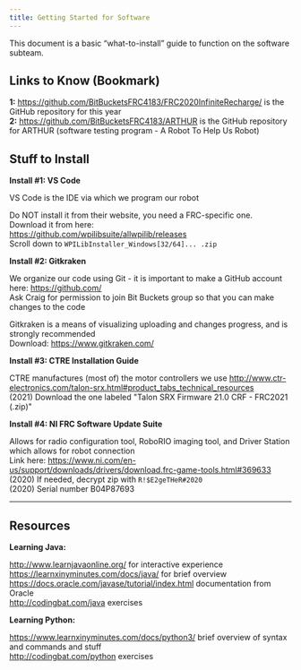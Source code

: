 ```yaml
---
title: Getting Started for Software
---
```


This document is a basic “what-to-install” guide to function on the software subteam.

## Links to Know (Bookmark)

**1:** https://github.com/BitBucketsFRC4183/FRC2020InfiniteRecharge/ is the GitHub repository for this year  
**2:** https://github.com/BitBucketsFRC4183/ARTHUR is the GitHub repository for ARTHUR (software testing program - A Robot To Help Us Robot)  

## Stuff to Install

**Install #1: VS Code**  

VS Code is the IDE via which we program our robot  

Do NOT install it from their website, you need a FRC-specific one. Download it from here:  
https://github.com/wpilibsuite/allwpilib/releases  
Scroll down to `WPILibInstaller_Windows[32/64]... .zip`

**Install #2: Gitkraken**  

We organize our code using Git - it is important to make a GitHub account here: https://github.com/  
Ask Craig for permission to join Bit Buckets group so that you can make changes to the code  

Gitkraken is a means of visualizing uploading and changes progress, and is strongly recommended  
Download: https://www.gitkraken.com/

**Install #3: CTRE Installation Guide**  

CTRE manufactures (most of) the motor controllers we use http://www.ctr-electronics.com/talon-srx.html#product_tabs_technical_resources  
(2021) Download the one labeled "Talon SRX Firmware 21.0 CRF - FRC2021 (.zip)" 


**Install #4: NI FRC Software Update Suite**

Allows for radio configuration tool, RoboRIO imaging tool, and Driver Station which allows for robot connection  
Link here: https://www.ni.com/en-us/support/downloads/drivers/download.frc-game-tools.html#369633 
(2020) If needed, decrypt zip with `R!$E2geTHeR#2020`  
(2020) Serial number B04P87693  

----

## Resources

**Learning Java:**  

http://www.learnjavaonline.org/ for interactive experience  
https://learnxinyminutes.com/docs/java/  for brief overview  
https://docs.oracle.com/javase/tutorial/index.html documentation from Oracle  
http://codingbat.com/java exercises  

**Learning Python:**  

https://www.learnxinyminutes.com/docs/python3/ brief overview of syntax and commands and stuff  
http://codingbat.com/python exercises  
